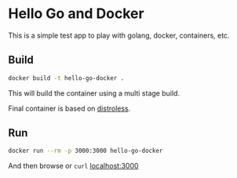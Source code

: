 # Hello Go and Docker

This is a simple test app to play with golang, docker, containers, etc.

## Build

```sh
docker build -t hello-go-docker .
```

This will build the container using a multi stage build.

Final container is based on [distroless](https://github.com/GoogleContainerTools/distroless).

## Run

```sh
docker run --rm -p 3000:3000 hello-go-docker
```

And then browse or `curl` [localhost:3000](http://localhost:3000)
